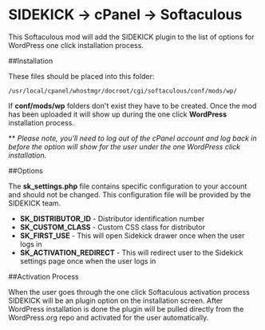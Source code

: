 # SIDEKICK -> cPanel -> Softaculous
This Softaculous mod will add the SIDEKICK plugin to the list of options for WordPress one click installation process.

##Installation

These files should be placed into this folder:

	/usr/local/cpanel/whostmgr/docroot/cgi/softaculous/conf/mods/wp/ 

If **conf/mods/wp** folders don't exist they have to be created. Once the mod has been uploaded it will show up during the one click **WordPress** installation process.

** *Please note, you'll need to log out of the cPanel account and log back in before the option will show for the user under the one WordPress click installation.*

##Options

The **sk_settings.php** file contains specific configuration to your account and should not be changed. This configuration file will be provided by the SIDEKICK team.

* **SK\_DISTRIBUTOR\_ID** - Distributor identification number
* **SK\_CUSTOM\_CLASS** - Custom CSS class for distributor
* **SK\_FIRST\_USE** - This will open Sidekick drawer once when the user logs in
* **SK\_ACTIVATION\_REDIRECT** - This will redirect user to the Sidekick settings page once when the user logs in

##Activation Process

When the user goes through the one click Softaculous activation process SIDEKICK will be an plugin option on the installation screen. After WordPress installation is done the plugin will be pulled directly from the WordPress.org repo and activated for the user automatically.